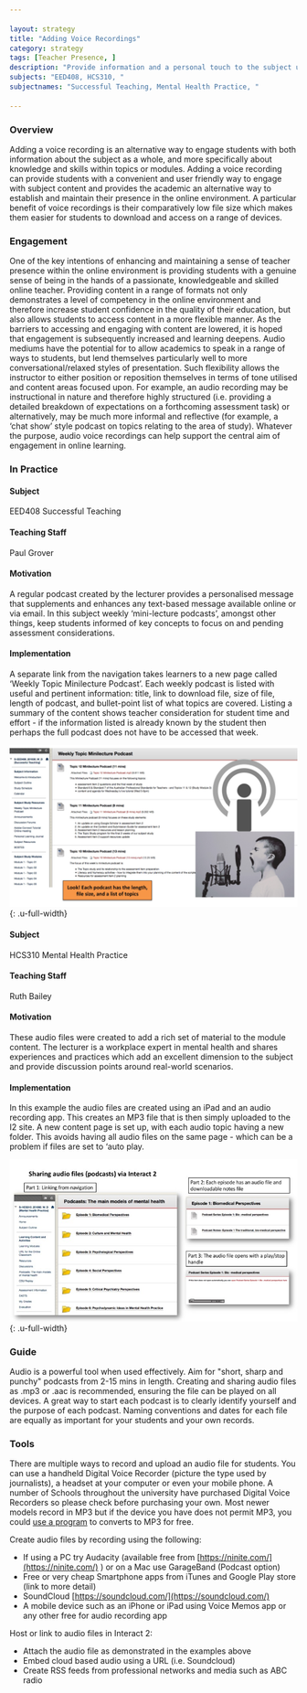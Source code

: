 ```yaml
---

layout: strategy
title: "Adding Voice Recordings"
category: strategy
tags: [Teacher Presence, ]
description: "Provide information and a personal touch to the subject using audio."
subjects: "EED408, HCS310, "
subjectnames: "Successful Teaching, Mental Health Practice, "

---
```


### Overview

Adding a voice recording is an alternative way to engage students with both information about the subject as a whole, and more specifically about knowledge and skills within topics or modules. Adding a voice recording can provide students with a convenient and user friendly way to engage with subject content and provides the academic an alternative way to establish and maintain their presence in the online environment. A particular benefit of voice recordings is their comparatively low file size which makes them easier for students to download and access on a range of devices.   

### Engagement

One of the key intentions of enhancing and maintaining a sense of teacher presence within the online environment is providing students with a genuine sense of being in the hands of a passionate, knowledgeable and skilled online teacher. Providing content in a range of formats not only demonstrates a level of competency in the online environment and therefore increase student confidence in the quality of their education, but also allows students to access content in a more flexible manner. As the barriers to accessing and engaging with content are lowered, it is hoped that engagement is subsequently increased and learning deepens. Audio mediums have the potential for to allow academics to speak in a range of ways to students, but lend themselves particularly well to more conversational/relaxed styles of presentation. Such flexibility allows the instructor to either position or reposition themselves in terms of tone utilised and content areas focused upon. For example, an audio recording may be instructional in nature and therefore highly structured (i.e. providing a detailed breakdown of expectations on a forthcoming assessment task) or alternatively, may be much more informal and reflective (for example, a ‘chat show’ style podcast on topics relating to the area of study). Whatever the purpose, audio voice recordings can help support the central aim of engagement in online learning.  

### In Practice
<div class="u-release practice" >

<div class="practice-item">
<div class="practice-content" markdown="1">

#### Subject

EED408 Successful Teaching

#### Teaching Staff

Paul Grover

#### Motivation

A regular podcast created by the lecturer provides a personalised message that supplements and enhances any text-based message available online or via email. In this subject weekly ‘mini-lecture podcasts’, amongst other things, keep students informed of key concepts to focus on and pending assessment considerations.

#### Implementation

A separate link from the navigation takes learners to a new page called ‘Weekly Topic Minilecture Podcast’. Each weekly podcast is listed with useful and pertinent information: title, link to download file, size of file, length of podcast, and bullet-point list of what topics are covered. Listing a summary of the content shows teacher consideration for student time and effort - if the information listed is already known by the student then perhaps the full podcast does not have to be accessed that week.

![Screenshot of recordings in the subject site](../images/practices/Adding-Voice-Recordings-EED408.jpg){: .u-full-width}

</div>
</div>

<div class="practice-item">
<div class="practice-content" markdown="1">

#### Subject

HCS310 Mental Health Practice

#### Teaching Staff

Ruth Bailey

#### Motivation

These audio files were created to add a rich set of material to the module content. The lecturer is a workplace expert in mental health and shares experiences and practices which add an excellent dimension to the subject and provide discussion points around real-world scenarios.

#### Implementation

In this example the audio files are created using an iPad and an audio recording app. This creates an MP3 file that is then simply uploaded to the I2 site. A new content page is set up, with each audio topic having a new folder. This avoids having all audio files on the same page - which can be a problem if files are set to ‘auto play.

![Screenshot explaining how to link and add MP3 files in Interact2 ](../images/practices/Adding-Voice-Recordings-HCS310.jpg){: .u-full-width}

</div>
</div>
</div>

### Guide

Audio is a powerful tool when used effectively. Aim for "short, sharp and punchy" podcasts from 2-15 mins in length. Creating and sharing audio files as .mp3 or .aac is recommended, ensuring the file can be played on all devices. A great way to start each podcast is to clearly identify yourself and the purpose of each podcast. Naming conventions and dates for each file are equally as important for your students and your own records.

### Tools

There are multiple ways to record and upload an audio file for students. You can use a handheld Digital Voice Recorder (picture the type used by journalists), a headset at your computer or even your mobile phone. A number of Schools throughout the university have purchased Digital Voice Recorders so please check before purchasing your own. Most newer models record in MP3 but if the device you have does not permit MP3, you could [use a program](https://cloudconvert.com/) to converts to MP3 for free.

Create audio files by recording using the following:

* If using a PC try Audacity (available free from [https://ninite.com/](https://ninite.com/) ) or on a Mac use GarageBand (Podcast option)
* Free or very cheap Smartphone apps from iTunes and Google Play store (link to more detail)
* SoundCloud [https://soundcloud.com/](https://soundcloud.com/)
* A mobile device such as an iPhone or iPad using Voice Memos app or any other free for audio recording app

Host or link to audio files in Interact 2:

* Attach the audio file as demonstrated in the examples above
* Embed cloud based audio using a URL (i.e. Soundcloud)
* Create RSS feeds from professional networks and media such as ABC radio
